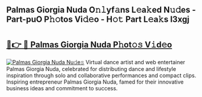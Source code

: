 ## Palmas Giorgia Nuda O𝚗𝚕yf𝚊ns L𝚎a𝚔ed N𝚞𝚍es - Part-puO P𝚑𝚘tos Vi𝚍𝚎o - H𝚘𝚝 Part L𝚎a𝚔s l3xgj

# <h2><a href="http://kf5wsm.oniu.top/?m=Palmas+Giorgia+Nuda">🔗👉 🔴 Palmas Giorgia Nuda P𝚑ot𝚘𝚜 V𝚒d𝚎o</a></h2>

[![Palmas Giorgia Nuda Nu𝚍e𝚜](https://i.imgur.com/0qMVB7G.gif)](http://kf5wsm.oniu.top/?m=Palmas+Giorgia+Nuda)
Virtual dance artist and web entertainer Palmas Giorgia Nuda, celebrated for distributing dance and lifestyle inspiration through solo and collaborative performances and compact clips. Inspiring entrepreneur Palmas Giorgia Nuda, famed for their innovative business ideas and commitment to success.  
